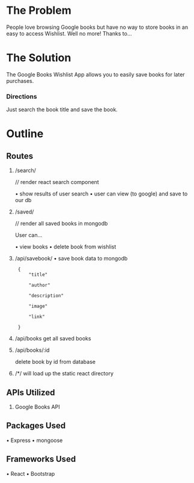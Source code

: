 # The Problem
People love browsing Google books but have no way to store books in an easy to access Wishlist. Well no more!
Thanks to…

# The Solution
The Google Books Wishlist App allows you to easily save books for later purchases.

### Directions
Just search the book title and save the book.


# Outline

##	Routes
1. /search/

	// render react search component
	
	• show results of user search
	• user can view (to google) and
		 save to our db

2. /saved/

	// render all saved books in mongodb
		
	User can…
	
	• view books
	• delete book from wishlist
	
3. /api/savebook/
	• save book data to mongodb
	
		{
			"title"
			
			"author"
			
			"description"
			
			"image"
			
			"link"
			
		}
		
4. /api/books
	get all saved books

5. /api/books/:id

	delete book by id from database
	
5. /*/
	will load up the static react 	directory
	
	
## APIs Utilized
1. Google Books API

## Packages Used
• Express
• mongoose

## Frameworks Used
• React
• Bootstrap







